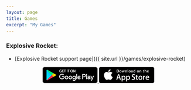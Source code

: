 ```yaml
---
layout: page
title: Games
excerpt: "My Games"
---
```


### Explosive Rocket:

* [Explosive Rocket support page]({{ site.url }}/games/explosive-rocket)

<div style="text-align:center;">
	<a href="https://play.google.com/store/apps/details?id=com.desno365.explosiverockets">
		<img alt="Get it on Google Play"
			src="/images/google_play_badge.png" />
	</a>
	<a href="http://itunes.apple.com/app/id1221970675?mt=8">
		<img alt="Download on the App Store"
			src="/images/apple_store_badge.png" />
	</a>
</div>